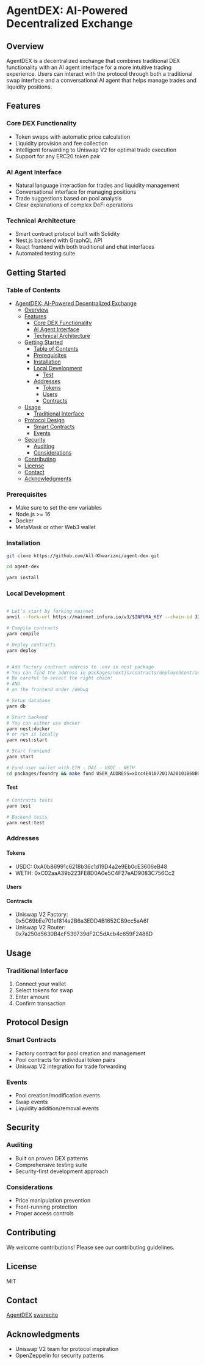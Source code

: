 # AgentDEX: AI-Powered Decentralized Exchange

## Overview

AgentDEX is a decentralized exchange that combines traditional DEX functionality with an AI agent interface for a more intuitive trading experience. Users can interact with the protocol through both a traditional swap interface and a conversational AI agent that helps manage trades and liquidity positions.

## Features

### Core DEX Functionality

- Token swaps with automatic price calculation
- Liquidity provision and fee collection
- Intelligent forwarding to Uniswap V2 for optimal trade execution
- Support for any ERC20 token pair

### AI Agent Interface

- Natural language interaction for trades and liquidity management
- Conversational interface for managing positions
- Trade suggestions based on pool analysis
- Clear explanations of complex DeFi operations

### Technical Architecture

- Smart contract protocol built with Solidity
- Nest.js backend with GraphQL API
- React frontend with both traditional and chat interfaces
- Automated testing suite

## Getting Started

### Table of Contents

- [AgentDEX: AI-Powered Decentralized Exchange](#agentdex-ai-powered-decentralized-exchange)
  - [Overview](#overview)
  - [Features](#features)
    - [Core DEX Functionality](#core-dex-functionality)
    - [AI Agent Interface](#ai-agent-interface)
    - [Technical Architecture](#technical-architecture)
  - [Getting Started](#getting-started)
    - [Table of Contents](#table-of-contents)
    - [Prerequisites](#prerequisites)
    - [Installation](#installation)
    - [Local Development](#local-development)
      - [Test](#test)
    - [Addresses](#addresses)
      - [Tokens](#tokens)
      - [Users](#users)
      - [Contracts](#contracts)
  - [Usage](#usage)
    - [Traditional Interface](#traditional-interface)
  - [Protocol Design](#protocol-design)
    - [Smart Contracts](#smart-contracts)
    - [Events](#events)
  - [Security](#security)
    - [Auditing](#auditing)
    - [Considerations](#considerations)
  - [Contributing](#contributing)
  - [License](#license)
  - [Contact](#contact)
  - [Acknowledgments](#acknowledgments)

### Prerequisites

- Make sure to set the env variables
- Node.js >= 16
- Docker
- MetaMask or other Web3 wallet

### Installation

```bash
git clone https://github.com/All-Khwarizmi/agent-dex.git

cd agent-dex

yarn install
```

### Local Development

```bash

# Let’s start by forking mainnet
anvil --fork-url https://mainnet.infura.io/v3/$INFURA_KEY --chain-id 31337

# Compile contracts
yarn compile

# Deploy contracts
yarn deploy


# Add factory contract address to .env in nest package
# You can find the address in packages/nextjs/contracts/deployedContracts.ts (after deployment) 
# Be careful to select the right chain!
# AND
# on the frontend under /debug

# Setup database
yarn db

# Start backend
# You can either use docker
yarn nest:docker
# or run it locally
yarn nest:start

# Start frontend
yarn start

# Fund user wallet with ETH - DAI - USDC - WETH
cd packages/foundry && make fund USER_ADDRESS=xDcc4E41072017A20101B68B9500630A3ab6fE2fF # Use your own address

```

#### Test

```bash
# Contracts tests
yarn test

# Backend tests
yarn nest:test
```

### Addresses

#### Tokens

- USDC: 0xA0b86991c6218b36c1d19D4a2e9Eb0cE3606eB48
- WETH: 0xC02aaA39b223FE8D0A0e5C4F27eAD9083C756Cc2

#### Users

#### Contracts

- Uniswap V2 Factory: 0x5C69bEe701ef814a2B6a3EDD4B1652CB9cc5aA6f
- Uniswap V2 Router: 0x7a250d5630B4cF539739dF2C5dAcb4c659F2488D

## Usage

### Traditional Interface

1. Connect your wallet
2. Select tokens for swap
3. Enter amount
4. Confirm transaction

## Protocol Design

### Smart Contracts

- Factory contract for pool creation and management
- Pool contracts for individual token pairs
- Uniswap V2 integration for trade forwarding

### Events

- Pool creation/modification events
- Swap events
- Liquidity addition/removal events

## Security

### Auditing

- Built on proven DEX patterns
- Comprehensive testing suite
- Security-first development approach

### Considerations

- Price manipulation prevention
- Front-running protection
- Proper access controls

## Contributing

We welcome contributions! Please see our contributing guidelines.

## License

MIT

## Contact

[AgentDEX](https://agentdex.vercel.app)
[swarecito](https://twitter.com/swarecito)

## Acknowledgments

- Uniswap V2 team for protocol inspiration
- OpenZeppelin for security patterns

